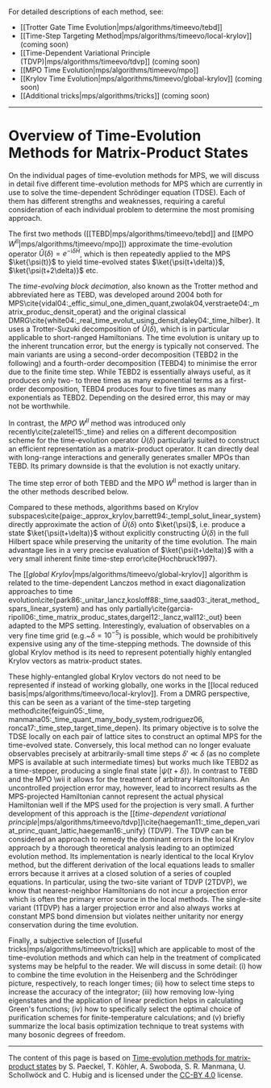 For detailed descriptions of each method, see:

- [[Trotter Gate Time Evolution|mps/algorithms/timeevo/tebd]]
- [[Time-Step Targeting Method|mps/algorithms/timeevo/local-krylov]] (coming soon)
- [[Time-Dependent Variational Principle (TDVP)|mps/algorithms/timeevo/tdvp]] (coming soon)
- [[MPO Time Evolution|mps/algorithms/timeevo/mpo]]
- [[Krylov Time Evolution|mps/algorithms/timeevo/global-krylov]] (coming soon)
- [[Additional tricks|mps/algorithms/tricks]] (coming soon)

---

# Overview of Time-Evolution Methods for Matrix-Product States

On the individual pages of time-evolution methods for MPS, we will
discuss in detail five different time-evolution methods for MPS which
are currently in use to solve the time-dependent Schrödinger
equation (TDSE). Each of them has different strengths and weaknesses,
requiring a careful consideration of each individual problem to
determine the most promising approach.

The first two methods ([[TEBD|mps/algorithms/timeevo/tebd]] and [[MPO $W^\mathrm{II}$|mps/algorithms/timeevo/mpo]]) approximate the
time-evolution operator $\hat U(\delta) = e^{-\mathrm{i} \delta \hat H}$, which is
then repeatedly applied to the MPS $\ket{\psi(t)}$ to yield
time-evolved states $\ket{\psi(t+\delta)}$, $\ket{\psi(t+2\delta)}$
etc.

The _time-evolving block decimation_, also known as the Trotter method and abbreviated here as TEBD, was developed around 2004
both for MPS\cite{vidal04:_effic_simul_one_dimen_quant,zwolak04,verstraete04:_matrix_produc_densit_operat} and the original
classical DMRG\cite{white04:_real_time_evolut_using_densit,daley04:_time_hilber}.
It uses a Trotter-Suzuki decomposition of $\hat U(\delta)$, which is
in particular applicable to short-ranged Hamiltonians. The time evolution is unitary up to the inherent truncation error, but
the energy is typically not conserved. The main variants are using a second-order decomposition (TEBD2 in the
following) and a fourth-order decomposition (TEBD4) to minimise the
error due to the finite time step. While TEBD2 is essentially always
useful, as it produces only two- to three times as many exponential
terms as a first-order decomposition, TEBD4 produces four to five
times as many exponentials as TEBD2. Depending on the desired error,
this may or may not be worthwhile.

In contrast, the _MPO $W^\mathrm{II}$_ method was introduced only
recently\cite{zaletel15:_time} and relies on a different decomposition
scheme for the time-evolution operator $\hat U(\delta)$ particularly
suited to construct an efficient representation as a matrix-product
operator. It can directly deal with long-range interactions and
generally generates smaller MPOs than TEBD. Its primary downside is
that the evolution is not exactly unitary.

The time step error of both TEBD and the MPO $W^\mathrm{II}$ method is larger
than in the other methods described below.

Compared to these methods, algorithms based on Krylov
subspaces\cite{paige:_approx_krylov,barrett94:_templ_solut_linear_system} directly approximate the
action of $\hat U(\delta)$ onto $\ket{\psi}$, i.e. produce a state
$\ket{\psi(t+\delta)}$ without explicitly constructing
$\hat U(\delta)$ in the full Hilbert space while preserving the
unitarity of the time evolution. The main advantage lies in a very precise evaluation of
$\ket{\psi(t+\delta)}$ with a very small inherent finite time-step
error\cite{Hochbruck1997}.

The [[_global Krylov_|mps/algorithms/timeevo/global-krylov]] algorithm is related
to the time-dependent Lanczos method in exact diagonalization
approaches to time evolution\cite{park86:_unitar_lancz,kosloff88:_time,saad03:_iterat_method_spars_linear_system} and has only
partially\cite{garcia-ripoll06:_time_matrix_produc_states,dargel12:_lancz,wall12:_out} been adapted to the MPS setting.  Interestingly,
evaluation of observables on a very fine time grid
(e.g.~$\delta = 10^{-5}$) is possible, which would be prohibitively
expensive using any of the time-stepping methods.  The downside of
this global Krylov method is its need to represent potentially highly
entangled Krylov vectors as matrix-product states.

These highly-entangled global Krylov vectors do not need to be
represented if instead of working globally, one works in the [[local reduced basis|mps/algorithms/timeevo/local-krylov]]. From a DMRG perspective, this can be seen as a variant of the time-step targeting
method\cite{feiguin05:_time, manmana05:_time_quant_many_body_system,rodriguez06,
ronca17:_time_step_target_time_depen}.
Its primary objective is to solve the TDSE locally on each pair of
lattice sites to construct an optimal MPS for the time-evolved state.
Conversely, this local method can no longer evaluate observables
precisely at arbitrarily-small time steps $\delta' \ll \delta$ (as no
complete MPS is available at such intermediate times) but works much
like TEBD2 as a time-stepper, producing a single final state
$|\psi(t+\delta)\rangle$.  In contrast to TEBD and the MPO \wii it
allows for the treatment of arbitrary Hamiltonians. An uncontrolled
projection error may, however, lead to incorrect results as the MPS-projected
Hamiltonian cannot represent the actual physical Hamiltonian well if
the MPS used for the projection is very small. A further development
of this approach is the [[_time-dependent variational principle_|mps/algorithms/timeevo/tdvp]]\cite{haegeman11:_time_depen_variat_princ_quant_lattic,haegeman16:_unify} (TDVP). The TDVP can be considered an approach to remedy the dominant
errors in the local Krylov approach by a thorough theoretical analysis
leading to an optimized evolution method. Its implementation is nearly
identical to the local Krylov method, but the different derivation of
the local equations leads to smaller errors because it arrives at a
closed solution of a series of coupled equations.  In particular,
using the two-site variant of TDVP (2TDVP), we know that
nearest-neighbor Hamiltonians do not incur a projection error which is
often the primary error source in the local methods.  The single-site
variant (1TDVP) has a larger projection error and also always works at
constant MPS bond dimension but violates neither unitarity nor energy
conservation during the time evolution.

Finally, a subjective selection of
[[useful tricks|mps/algorithms/timeevo/tricks]] which are applicable
to most of the time-evolution methods and which can help in the
treatment of complicated systems may be helpful to the reader. We will
discuss in some detail: (i) how to combine the time evolution in the
Heisenberg and the Schrödinger picture, respectively, to reach longer
times; (ii) how to select time steps to increase the accuracy of the
integrator; (iii) how removing low-lying eigenstates and the
application of linear prediction helps in calculating Green's
functions; (iv) how to specifically select the optimal choice of
purification schemes for finite-temperature calculations; and (v)
briefly summarize the local basis optimization technique to treat
systems with many bosonic degrees of freedom.

---

The content of this page is based on [Time-evolution methods for matrix-product states](https://www.sciencedirect.com/science/article/pii/S0003491619302532?via%3Dihub) by S. Paeckel, T. Köhler, A. Swoboda, S. R. Manmana, U. Schollwöck and C. Hubig and is licensed under the [CC-BY 4.0](https://creativecommons.org/licenses/by/4.0/) license.

